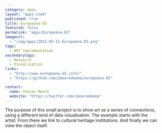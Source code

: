 ```yaml
---
category: apps
layout: "apps-item"
published: true
title: Europeana-D3
featured: false
permalink: "apps/Europeana-D3"
imageurl: 
  - "/img/apps/2015-03-11-Europeana-D3.png"
tags: 
  - API Implementation
secondarytags:
  - Research
  - Visualisation
links: 
  - "http://www.europeana-d3.info/"
  - "https://github.com/smoore4moma/europeana-d3"

contact: 
  name: Steven Moore
  website: "https://twitter.com/smoore4moma"
---
```

The purpose of this small project is to show art as a series of connections, using a different kind of data visualisation. The example starts with the artist. From there we link to cultural heritage institutions. And finally we can view the object itself.